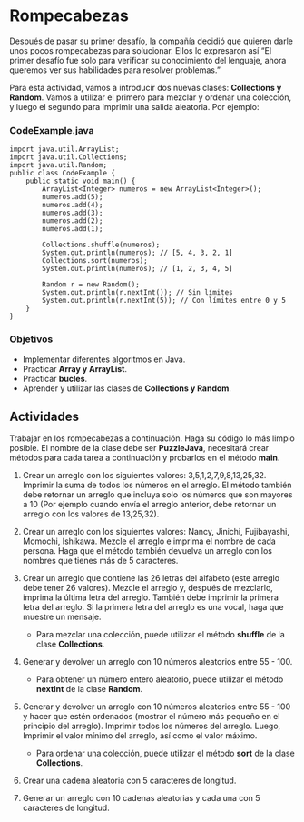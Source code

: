 # Rompecabezas
Después de pasar su primer desafío, la compañía decidió que quieren darle unos pocos rompecabezas para solucionar. Ellos lo expresaron así “El primer desafío fue solo para verificar su conocimiento del lenguaje, ahora queremos ver sus habilidades para resolver problemas.”

Para esta actividad, vamos a introducir dos nuevas clases: **Collections y Random**. Vamos a utilizar el primero para mezclar y ordenar una colección, y luego el segundo para Imprimir una salida aleatoria. Por ejemplo:

### **CodeExample.java**
    import java.util.ArrayList;
    import java.util.Collections;
    import java.util.Random;
    public class CodeExample {
        public static void main() {
            ArrayList<Integer> numeros = new ArrayList<Integer>();
            numeros.add(5);
            numeros.add(4);
            numeros.add(3);
            numeros.add(2);
            numeros.add(1);
            
            Collections.shuffle(numeros);
            System.out.println(numeros); // [5, 4, 3, 2, 1]
            Collections.sort(numeros);
            System.out.println(numeros); // [1, 2, 3, 4, 5]
                    
            Random r = new Random();
            System.out.println(r.nextInt()); // Sin límites
            System.out.println(r.nextInt(5)); // Con límites entre 0 y 5
        }
    }

### Objetivos
- Implementar diferentes algoritmos en Java.
- Practicar **Array y ArrayList**.
- Practicar **bucles**.
- Aprender y utilizar las clases de **Collections y Random**. 

## Actividades
Trabajar en los rompecabezas a continuación. Haga su código lo más limpio posible. El nombre de la clase debe ser **PuzzleJava**, necesitará crear métodos para cada tarea a continuación y probarlos en el método **main**.

1. Crear un arreglo con los siguientes valores: 3,5,1,2,7,9,8,13,25,32. Imprimir la suma de todos los números en el arreglo. El método también debe retornar un arreglo que incluya solo los números que son mayores a 10 (Por ejemplo cuando envía el arreglo anterior, debe retornar un arreglo con los valores de 13,25,32).

2. Crear un arreglo con los siguientes valores: Nancy, Jinichi, Fujibayashi, Momochi, Ishikawa. Mezcle el arreglo e imprima el nombre de cada persona. Haga que el método también devuelva un arreglo con los nombres que tienes más de 5 caracteres.

3. Crear un arreglo que contiene las 26 letras del alfabeto (este arreglo debe tener 26 valores). Mezcle el arreglo y, después de mezclarlo, imprima la última letra del arreglo. También debe imprimir la primera letra del arreglo. Si la primera letra del arreglo es una vocal, haga que muestre un mensaje.
    * Para mezclar una colección, puede utilizar el método **shuffle** de la clase **Collections**.

4. Generar y devolver un arreglo con 10 números aleatorios entre 55 - 100.
    * Para obtener un número entero aleatorio, puede utilizar el método **nextInt** de la clase **Random**. 

5. Generar y devolver un arreglo con 10 números aleatorios entre 55 - 100 y hacer que estén ordenados (mostrar el número más pequeño en el principio del arreglo). Imprimir todos los números del arreglo. Luego, Imprimir el valor mínimo del arreglo, así como el valor máximo.
    * Para ordenar una colección, puede utilizar el método **sort** de la clase **Collections**.

6. Crear una cadena aleatoria con 5 caracteres de longitud.

7. Generar un arreglo con 10 cadenas aleatorias y cada una con 5 caracteres de longitud.